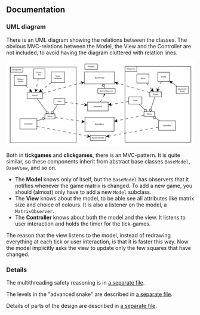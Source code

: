 Documentation
-------------


### UML diagram
There is an UML diagram showing the relations between the classes. The obvious MVC-relations between the Model, the View and the Controller are not included, to avoid having the diagram cluttered with relation lines.

![uml-diagram](img/uml-diagram.png "UML diagram")

Both in **tickgames** and **clickgames**, there is an MVC-pattern. It is quite similar, so these components inherit from abstract base classes `BaseModel`, `BaseView`, and so on.

* The **Model** knows only of itself, but the `BaseModel` has observers that it notifies whenever the game matrix is changed. To add a new game, you should (almost) only have to add a new `Model` subclass.
* The **View** knows about the model, to be able see all attributes like matrix size and choice of colours. It is also a listener on the model, a `MatrixObserver`.
* The **Controller** knows about both the model and the view. It listens to user interaction and holds the timer for the tick-games.

The reason that the view listens to the model, instead of redrawing everything at each tick or user interaction, is that it is faster this way. Now the model implicitly asks the view to update only the few squares that have changed.

### Details
The multithreading safety reasoning is in [a separate file](multithreading.md).

The levels in the "advanced snake" are described in [a separate file](snakelevels.md).

Details of parts of the design are described in [a separate file](design.md).

